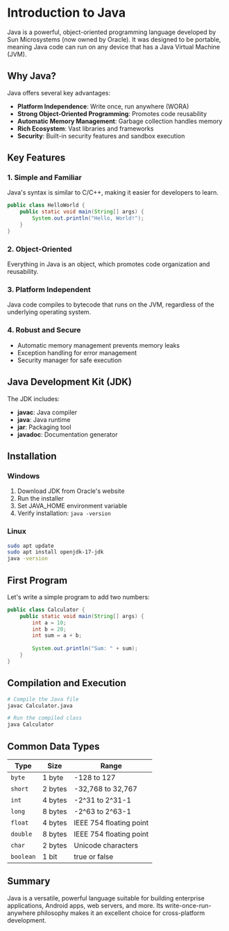 # Introduction to Java

Java is a powerful, object-oriented programming language developed by Sun Microsystems (now owned by Oracle). It was designed to be portable, meaning Java code can run on any device that has a Java Virtual Machine (JVM).

## Why Java?

Java offers several key advantages:

- **Platform Independence**: Write once, run anywhere (WORA)
- **Strong Object-Oriented Programming**: Promotes code reusability
- **Automatic Memory Management**: Garbage collection handles memory
- **Rich Ecosystem**: Vast libraries and frameworks
- **Security**: Built-in security features and sandbox execution

## Key Features

### 1. Simple and Familiar

Java's syntax is similar to C/C++, making it easier for developers to learn.

```java
public class HelloWorld {
    public static void main(String[] args) {
        System.out.println("Hello, World!");
    }
}
```

### 2. Object-Oriented

Everything in Java is an object, which promotes code organization and reusability.

### 3. Platform Independent

Java code compiles to bytecode that runs on the JVM, regardless of the underlying operating system.

### 4. Robust and Secure

- Automatic memory management prevents memory leaks
- Exception handling for error management
- Security manager for safe execution

## Java Development Kit (JDK)

The JDK includes:

- **javac**: Java compiler
- **java**: Java runtime
- **jar**: Packaging tool
- **javadoc**: Documentation generator

## Installation

### Windows

1. Download JDK from Oracle's website
2. Run the installer
3. Set JAVA_HOME environment variable
4. Verify installation: `java -version`

### Linux

```bash
sudo apt update
sudo apt install openjdk-17-jdk
java -version
```

## First Program

Let's write a simple program to add two numbers:

```java
public class Calculator {
    public static void main(String[] args) {
        int a = 10;
        int b = 20;
        int sum = a + b;
        
        System.out.println("Sum: " + sum);
    }
}
```

## Compilation and Execution

```bash
# Compile the Java file
javac Calculator.java

# Run the compiled class
java Calculator
```

## Common Data Types

| Type | Size | Range |
|------|------|-------|
| `byte` | 1 byte | -128 to 127 |
| `short` | 2 bytes | -32,768 to 32,767 |
| `int` | 4 bytes | -2^31 to 2^31-1 |
| `long` | 8 bytes | -2^63 to 2^63-1 |
| `float` | 4 bytes | IEEE 754 floating point |
| `double` | 8 bytes | IEEE 754 floating point |
| `char` | 2 bytes | Unicode characters |
| `boolean` | 1 bit | true or false |

## Summary

Java is a versatile, powerful language suitable for building enterprise applications, Android apps, web servers, and more. Its write-once-run-anywhere philosophy makes it an excellent choice for cross-platform development.

